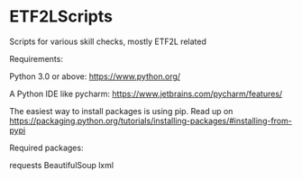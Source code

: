# ETF2LScripts
Scripts for various skill checks, mostly ETF2L related


Requirements:

Python 3.0 or above: https://www.python.org/

A Python IDE like pycharm: https://www.jetbrains.com/pycharm/features/

The easiest way to install packages is using pip. Read up on https://packaging.python.org/tutorials/installing-packages/#installing-from-pypi

Required packages:

requests
BeautifulSoup
lxml

